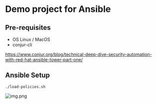 # Demo project for Ansible

## Pre-requisites
- OS Linux / MacOS
- conjur-cli

https://www.conjur.org/blog/technical-deep-dive-security-automation-with-red-hat-ansible-tower-part-one/

## Ansible Setup
```shell
./load-policies.sh
```


![img.png](img.png)